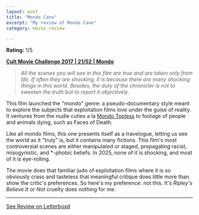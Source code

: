 ```yaml
---
layout: post
title: "Mondo Cane"
excerpt: "My review of Mondo Cane"
category: movie_review

---
```


**Rating:** 1/5

<b><a href="https://boxd.it/q7TYk/detail">Cult Movie Challenge 2017 | 21/52 | Mondo</a></b>

<blockquote><i>All the scenes you will see in this film are true and are taken only from life. If often they are shocking, it is because there are many shocking things in this world. Besides, the duty of the chronicler is not to sweeten the truth but to report it objectively.</i></blockquote>

This film launched the "mondo" genre: a pseudo-documentary style meant to explore the subjects that exploitation films love under the guise of reality. It ventures from the nudie cuties a la <a href="https://boxd.it/21ixLF">Mondo Topless</a> to footage of people and animals dying, such as Faces of Death. 

Like all mondo films, this one presents itself as a travelogue, letting us see the world as it "truly" is, but it contains many fictions. This film's most controversial scenes are either manipulated or staged, propagating racist, misogynistic, and *-phobic beliefs. In 2025, none of it is shocking, and most of it is eye-rolling.

The movie does that familiar judo of exploitation films where it is so obviously crass and tasteless that meaningful critique does little more than show the critic's preferences. So here's my preference: not this. It's <i>Ripley's Believe It or Not</i> cruelty does nothing for me.

<hr>

[See Review on Letterboxd](https://boxd.it/9l7RHR)
